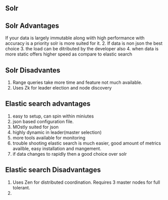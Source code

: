 ## Solr

## Solr Advantages
If your data is largely immutable along wiith high performance with accuracy is a priority solr is more suited for it.
2. If data is non json the best choice
3. the load can be ditributed by the developer also
4. when data is more static offers higher speed as compare to elastic search



## Solr Disadvantes

1. Range queries take more time and feature not much available.
2. Uses Zk for leader election and node discovery


## Elastic search advantages
1. easy to setup, can spin within miniutes
2. json based configuration file.
3. MOstly suited for json
4. highly dynamic in leader(master selection)
5. more tools available for monitoring
6. trouble shooting elastic search is much easier, good amount of metrics availble, easy installation and mangement.
7. if data changes to rapidly then a good choice over solr


## Elastic search Disadvantages
1. Uses Zen for distributed coordination. Requires 3 master nodes for full tolerant.
2. 